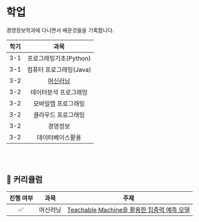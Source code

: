 <meta property="og:title" content="CHECO" />
<meta property="og:url" content="https://dahhnym.github.io/checo/" />
<meta property="og:image" content="%PUBLIC_URL%/ogcard-checo.png" />
<meta
      property="og:image:alt"
      content="Checo logo which symbolizes spiking graph"
/>
<meta
      property="og:description"
      content="Easy and convenient way to check real-time cryptocurrency price change along with the live charts"
/>

# 학업
경영정보학과에 다니면서 배운것들을 기록합니다.

| 학기 |   과목   |
|:-----:|:--------:|
|   3-1   |   프로그래밍기초(Python)  | 
|   3-1   |   컴퓨터 프로그래밍(Java)  | 
|   3-2   |   [머신러닝](https://github.com/DainoJung/Academic/tree/main/Machine-learning)  | 
|   3-2   |   데이터분석 프로그래밍   | 
|   3-2   |   모바일앱 프로그래밍   | 
|   3-2   |   클라우드 프로그래밍 | 
|   3-2   |   경영정보   | 
|   3-2   |   데이터베이스활용   |


</br>

</table>

</br>

## 📖 커리큘럼

| 진행 여부 |   과목   |       주제          |
|:-----:|:--------:|-----------------------|
|   ✅   |   머신러닝   | [Teachable Machine을 활용한 집중력 예측 모델](https://github.com/DainoJung/Academic/blob/main/Machine-learning/subject/teachble-machine-modeling.md)  |

